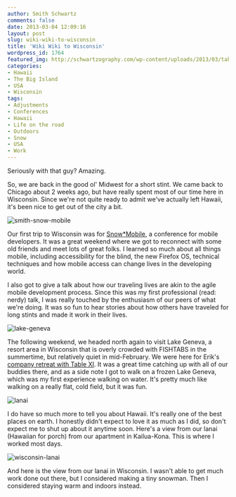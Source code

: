 ```yaml
---
author: Smith Schwartz
comments: false
date: 2013-03-04 12:09:16
layout: post
slug: wiki-wiki-to-wisconsin
title: 'Wiki Wiki to Wisconsin'
wordpress_id: 1764
featured_img: http://schwartzography.com/wp-content/uploads/2013/03/taking-the-plunge.jpg
categories:
- Hawaii
- The Big Island
- USA
- Wisconsin
tags:
- Adjustments
- Conferences
- Hawaii
- Life on the road
- Outdoors
- Snow
- USA
- Work
---
```


Seriously with that guy? Amazing.

So, we are back in the good ol' Midwest for a short stint. We came back to Chicago about 2 weeks ago, but have really spent most of our time here in Wisconsin. Since we're not quite ready to admit we've actually left Hawaii, it's been nice to get out of the city a bit.

![smith-snow-mobile](http://schwartzography.com/wp-content/uploads/2013/03/smith-snow-mobile.jpg)

Our first trip to Wisconsin was for [Snow*Mobile](http://snow-mobile.org/), a conference for mobile developers. It was a great weekend where we got to reconnect with some old friends and meet lots of great folks. I learned so much about all things mobile, including accessibility for the blind, the new Firefox OS, technical techniques and how mobile access can change lives in the developing world.

I also got to give a talk about how our traveling lives are akin to the agile mobile development process. Since this was my first professional (read: nerdy) talk, I was really touched by the enthusiasm of our peers of what we're doing. It was so fun to hear stories about how others have traveled for long stints and made it work in their lives.

![lake-geneva](http://schwartzography.com/wp-content/uploads/2013/03/lake-geneva.jpg)

The following weekend, we headed north again to visit Lake Geneva, a resort area in Wisconsin that is overly crowded with FISHTABS in the summertime, but relatively quiet in mid-February. We were here for Erik's [company retreat with Table XI](http://www.tablexi.com/blog/2013/02/what-to-do-in-lake-geneva-the-table-xi-retreat/txi-life/). It was a great time catching up with all of our buddies there, and as a side note I got to walk on a frozen Lake Geneva, which was my first experience walking on water. It's pretty much like walking on a really flat, cold field, but it was fun.

![lanai](http://schwartzography.com/wp-content/uploads/2013/03/lanai.jpg)

I do have so much more to tell you about Hawaii. It's really one of the best places on earth. I honestly didn't expect to love it as much as I did, so don't expect me to shut up about it anytime soon. Here's a view from our lanai (Hawaiian for porch) from our apartment in Kailua-Kona. This is where I worked most days.

![wisconsin-lanai](http://schwartzography.com/wp-content/uploads/2013/03/wisconsin-lanai.jpg)

And here is the view from our lanai in Wisconsin. I wasn't able to get much work done out there, but I considered making a tiny snowman. Then I considered staying warm and indoors instead.
